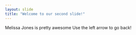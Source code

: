 ```yaml
---
layout: slide
title: "Welcome to our second slide!"
---
```

Melissa Jones is pretty awesome
Use the left arrow to go back!